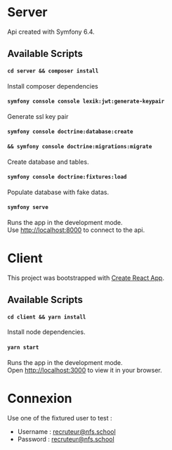 # Server

Api created with Symfony 6.4.

## Available Scripts

#### `cd server && composer install`
Install composer dependencies

#### `symfony console console lexik:jwt:generate-keypair`
Generate ssl key pair

#### `symfony console doctrine:database:create`
#### `&& symfony console doctrine:migrations:migrate`
Create database and tables.

#### `symfony console doctrine:fixtures:load`
Populate database with fake datas.

#### `symfony serve`
Runs the app in the development mode.\
Use [http://localhost:8000](http://localhost:8000) to connect to the api.

# Client

This project was bootstrapped with [Create React App](https://github.com/facebook/create-react-app).

## Available Scripts

#### `cd client && yarn install`
Install node dependencies.

#### `yarn start`

Runs the app in the development mode.\
Open [http://localhost:3000](http://localhost:3000) to view it in your browser.

# Connexion
Use one of the fixtured user to test :  
- Username : recruteur@nfs.school  
- Password : recruteur@nfs.school